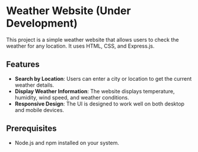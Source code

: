 # Weather Website (Under Development)

This project is a simple weather website that allows users to check the weather for any location. It uses HTML, CSS, and Express.js.

## Features

- **Search by Location**: Users can enter a city or location to get the current weather details.
- **Display Weather Information**: The website displays temperature, humidity, wind speed, and weather conditions.
- **Responsive Design**: The UI is designed to work well on both desktop and mobile devices.

## Prerequisites

- Node.js and npm installed on your system.



